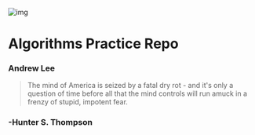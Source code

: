 ![img](https://78.media.tumblr.com/dce08b8a7db0602e4b79cc33b8e25887/tumblr_p3ibpjF2jO1s5a4bko1_1280.jpg)
# Algorithms Practice Repo
### Andrew Lee

> The mind of America is seized by a fatal dry rot - and it's only a question of time before all that the mind controls will run amuck in a frenzy of stupid, impotent fear.

### -Hunter S. Thompson
